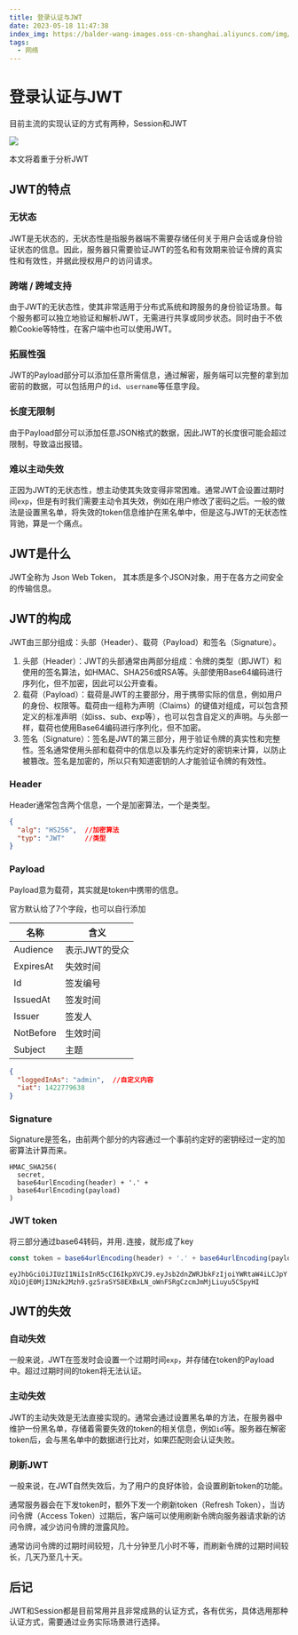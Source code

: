 ```yaml
---
title: 登录认证与JWT
date: 2023-05-18 11:47:38
index_img: https://balder-wang-images.oss-cn-shanghai.aliyuncs.com/img/202305181147062.png
tags:
  - 网络
---
```



# 登录认证与JWT

目前主流的实现认证的方式有两种，Session和JWT

![](https://balder-wang-images.oss-cn-shanghai.aliyuncs.com/img/202305181147062.png)

本文将着重于分析JWT

## JWT的特点

### 无状态

JWT是无状态的，无状态性是指服务器端不需要存储任何关于用户会话或身份验证状态的信息。因此，服务器只需要验证JWT的签名和有效期来验证令牌的真实性和有效性，并据此授权用户的访问请求。

### 跨端 / 跨域支持

由于JWT的无状态性，使其非常适用于分布式系统和跨服务的身份验证场景。每个服务都可以独立地验证和解析JWT，无需进行共享或同步状态。同时由于不依赖Cookie等特性，在客户端中也可以使用JWT。

### 拓展性强

JWT的Payload部分可以添加任意所需信息，通过解密，服务端可以完整的拿到加密前的数据，可以包括用户的`id`、`username`等任意字段。

### 长度无限制

由于Payload部分可以添加任意JSON格式的数据，因此JWT的长度很可能会超过限制，导致溢出报错。

### 难以主动失效

正因为JWT的无状态性，想主动使其失效变得非常困难。通常JWT会设置过期时间`exp`，但是有时我们需要主动令其失效，例如在用户修改了密码之后。一般的做法是设置黑名单，将失效的token信息维护在黑名单中，但是这与JWT的无状态性背驰，算是一个痛点。

## JWT是什么

JWT全称为 Json Web Token， 其本质是多个JSON对象，用于在各方之间安全的传输信息。

## JWT的构成

JWT由三部分组成：头部（Header）、载荷（Payload）和签名（Signature）。

1. 头部（Header）：JWT的头部通常由两部分组成：令牌的类型（即JWT）和使用的签名算法，如HMAC、SHA256或RSA等。头部使用Base64编码进行序列化，但不加密，因此可以公开查看。
2. 载荷（Payload）：载荷是JWT的主要部分，用于携带实际的信息，例如用户的身份、权限等。载荷由一组称为声明（Claims）的键值对组成，可以包含预定义的标准声明（如iss、sub、exp等），也可以包含自定义的声明。与头部一样，载荷也使用Base64编码进行序列化，但不加密。
3. 签名（Signature）：签名是JWT的第三部分，用于验证令牌的真实性和完整性。签名通常使用头部和载荷中的信息以及事先约定好的密钥来计算，以防止被篡改。签名是加密的，所以只有知道密钥的人才能验证令牌的有效性。

### Header

Header通常包含两个信息，一个是加密算法，一个是类型。

```JSON
{
  "alg": "HS256",  //加密算法
  "typ": "JWT"     //类型
}
```

### Payload

Payload意为载荷，其实就是token中携带的信息。

官方默认给了7个字段，也可以自行添加

|名称|含义|
|-|-|
|Audience|表示JWT的受众|
|ExpiresAt|失效时间|
|Id|签发编号|
|IssuedAt|签发时间|
|Issuer|签发人|
|NotBefore|生效时间|
|Subject|主题|

```JSON
{
  "loggedInAs": "admin",  //自定义内容
  "iat": 1422779638
}
```

### Signature

Signature是签名，由前两个部分的内容通过一个事前约定好的密钥经过一定的加密算法计算而来。

```text
HMAC_SHA256(
  secret,
  base64urlEncoding(header) + '.' +
  base64urlEncoding(payload)
)
```

### JWT token

将三部分通过base64转码，并用`.`连接，就形成了key

```JavaScript
const token = base64urlEncoding(header) + '.' + base64urlEncoding(payload) + '.' + base64urlEncoding(signature)
```

`eyJhbGciOiJIUzI1NiIsInR5cCI6IkpXVCJ9.eyJsb2dnZWRJbkFzIjoiYWRtaW4iLCJpYXQiOjE0MjI3Nzk2Mzh9.gzSraSYS8EXBxLN_oWnFSRgCzcmJmMjLiuyu5CSpyHI`

## JWT的失效

### 自动失效

一般来说，JWT在签发时会设置一个过期时间`exp`，并存储在token的Payload中。超过过期时间的token将无法认证。

### 主动失效

JWT的主动失效是无法直接实现的。通常会通过设置黑名单的方法，在服务器中维护一份黑名单，存储着需要失效的token的相关信息，例如`id`等。服务器在解密token后，会与黑名单中的数据进行比对，如果匹配则会认证失败。

### 刷新JWT

一般来说，在JWT自然失效后，为了用户的良好体验，会设置刷新token的功能。

通常服务器会在下发token时，额外下发一个刷新token（Refresh Token），当访问令牌（Access Token）过期后，客户端可以使用刷新令牌向服务器请求新的访问令牌，减少访问令牌的泄露风险。

通常访问令牌的过期时间较短，几十分钟至几小时不等，而刷新令牌的过期时间较长，几天乃至几十天。

## 后记

JWT和Session都是目前常用并且非常成熟的认证方式，各有优劣，具体选用那种认证方式，需要通过业务实际场景进行选择。
